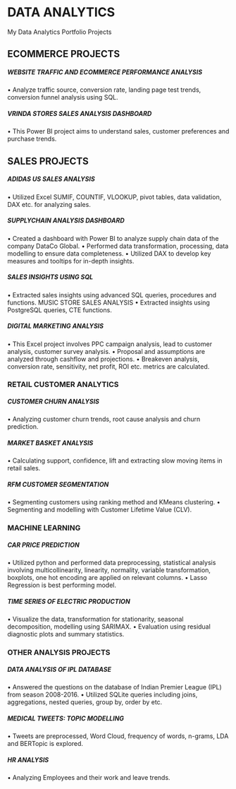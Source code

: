 # DATA ANALYTICS
My Data Analytics Portfolio Projects


## ECOMMERCE PROJECTS 
##### WEBSITE TRAFFIC AND ECOMMERCE PERFORMANCE ANALYSIS                                                                                                                                                              
•	Analyze traffic source, conversion rate, landing page test trends, conversion funnel analysis using SQL.            
##### VRINDA STORES SALES ANALYSIS DASHBOARD                                                                               
•	This Power BI project aims to understand sales, customer preferences and purchase trends. 
## SALES PROJECTS
##### ADIDAS US SALES ANALYSIS                                                                                             
•	Utilized Excel SUMIF, COUNTIF, VLOOKUP, pivot tables, data validation, DAX etc. for analyzing sales.                                             
##### SUPPLYCHAIN ANALYSIS DASHBOARD                                                                                     
•	Created a dashboard with Power BI to analyze supply chain data of the company DataCo Global. 
•	Performed data transformation, processing, data modelling to ensure data completeness. 
•	Utilized DAX to develop key measures and tooltips for in-depth insights. 
##### SALES INSIGHTS USING SQL                                                                                              
•	Extracted sales insights using advanced SQL queries, procedures and functions.
MUSIC STORE SALES ANALYSIS
•	Extracted insights using PostgreSQL queries, CTE functions.
##### DIGITAL MARKETING ANALYSIS                                                                                                                         
•	This Excel project involves PPC campaign analysis, lead to customer analysis, customer survey analysis.
•	Proposal and assumptions are analyzed through cashflow and projections. 
•	Breakeven analysis, conversion rate, sensitivity, net profit, ROI etc. metrics are calculated. 
### RETAIL CUSTOMER ANALYTICS
##### CUSTOMER CHURN ANALYSIS                                              
•	Analyzing customer churn trends, root cause analysis and churn prediction. 
##### MARKET BASKET ANALYSIS                                              
•	Calculating support, confidence, lift and extracting slow moving items in retail sales. 
##### RFM CUSTOMER SEGMENTATION                                              
•	Segmenting customers using ranking method and KMeans clustering. 
•	Segmenting and modelling with Customer Lifetime Value (CLV). 

### MACHINE LEARNING
##### CAR PRICE PREDICTION                                                                                                    
•	Utilized python and performed data preprocessing, statistical analysis involving multicollinearity, linearity, 
normality, variable transformation, boxplots, one hot encoding are applied on relevant columns. 
•	 Lasso Regression is best performing model.  

##### TIME SERIES OF ELECTRIC PRODUCTION                                                                                      
•	Visualize the data, transformation for stationarity, seasonal decomposition, modelling using SARIMAX. 
•	Evaluation using residual diagnostic plots and summary statistics.  

### OTHER ANALYSIS PROJECTS

##### DATA ANALYSIS OF IPL DATABASE                                                                                         
•	Answered the questions on the database of Indian Premier League (IPL) from season 2008-2016. 
•	 Utilized SQLite queries including joins, aggregations, nested queries, group by, order by etc.  

##### MEDICAL TWEETS: TOPIC MODELLING                                                                 
•	Tweets are preprocessed, Word Cloud, frequency of words, n-grams, LDA and BERTopic is explored.  

##### HR ANALYSIS 
•	Analyzing Employees and their work and leave trends. 
  
</pre>
